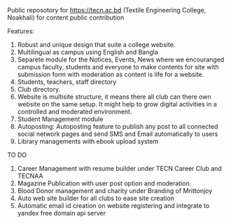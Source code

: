 Public reposotory for https://tecn.ac.bd (Textile Engineering College, Noakhali) for content public contribution 

Features: 
1. Robust and unique design that suite a college website.
2. Multilingual as campus using English and Bangla 
3. Separete module for the Notices, Events, News where we encouranged campus faculty, students and everyone to make contents for site with submission form with moderation as content is life for a website.
4. Students, teachers, staff directory
5. Club directory.
6. Website is multisite structure, it means there all club can there own website on the same setup. It might help to grow digital activities in a controlled and moderated environment.
7. Student Management module
8. Autoposting: Autoposting feature to publish any post to all connected social network pages and send SMS and Email automatically to users
9. Library managements with ebook upload system 

TO DO
1. Career Management with resume builder under TECN Career Club and TECNAA
2. Magazine Publication with user post option and moderation.
3. Blood Donor management and charity under Branding of Mrittonjoy
4. Auto web site builder for all clubs to ease site creation
5. Automatic email id creation on website registering and integrate to yandex free domain api server
